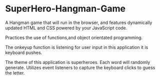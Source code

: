 # SuperHero-Hangman-Game

A Hangman game that will run in the browser, and features dynamically updated HTML and CSS powered by your JavaScript code.


Practices the use of functions,and object orientated programming. 


The onkeyup function is listening for user input in this application it is keyboard pushes.


The theme of this application is superheroes. Each word will randomly generate. Utilizes event listeners to capture the keyboard clicks to guess the letter. 
